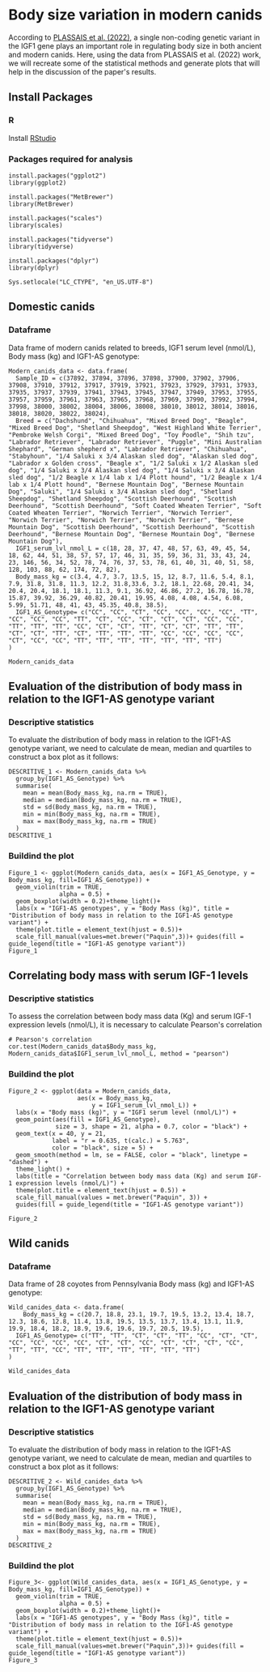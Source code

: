 # Body size variation in modern canids
According to  [PLASSAIS et al. (2022)](https://doi.org/10.1016/j.cub.2021.12.036), a single non-coding genetic variant in the IGF1 gene plays an important role in regulating body size in both ancient and modern canids. Here, using the data from PLASSAIS et al. (2022) work, we will recreate some of the statistical methods and generate plots that will help in the discussion of the paper's results.

## Install Packages
### R
Install [RStudio](https://posit.co/download/rstudio-desktop/) 

### Packages required for analysis
```{r}
install.packages("ggplot2")
library(ggplot2)

install.packages("MetBrewer")
library(MetBrewer)

install.packages("scales")
library(scales)

install.packages("tidyverse")
library(tidyverse)

install.packages("dplyr")
library(dplyr)

Sys.setlocale("LC_CTYPE", "en_US.UTF-8")
```

## Domestic canids
### Dataframe

Data frame of modern canids related to breeds, IGF1 serum level (nmol/L), Body mass (kg) and IGF1-AS genotype:

```{r}
Modern_canids_data <- data.frame(
  Sample_ID = c(37892, 37894, 37896, 37898, 37900, 37902, 37906, 37908, 37910, 37912, 37917, 37919, 37921, 37923, 37929, 37931, 37933, 37935, 37937, 37939, 37941, 37943, 37945, 37947, 37949, 37953, 37955, 37957, 37959, 37961, 37963, 37965, 37968, 37969, 37990, 37992, 37994, 37998, 38000, 38002, 38004, 38006, 38008, 38010, 38012, 38014, 38016, 38018, 38020, 38022, 38024),
  Breed = c("Dachshund", "Chihuahua", "Mixed Breed Dog", "Beagle", "Mixed Breed Dog", "Shetland Sheepdog", "West Highland White Terrier", "Pembroke Welsh Corgi", "Mixed Breed Dog", "Toy Poodle", "Shih tzu", "Labrador Retriever", "Labrador Retriever", "Puggle", "Mini Australian Shephard", "German shepherd x", "Labrador Retriever", "Chihuahua", "Stabyhoun", "1/4 Saluki x 3/4 Alaskan sled dog", "Alaskan sled dog", "Labrador x Golden cross", "Beagle x", "1/2 Saluki x 1/2 Alaskan sled dog", "1/4 Saluki x 3/4 Alaskan sled dog", "1/4 Saluki x 3/4 Alaskan sled dog", "1/2 Beagle x 1/4 lab x 1/4 Plott hound", "1/2 Beagle x 1/4 lab x 1/4 Plott hound", "Bernese Mountain Dog", "Bernese Mountain Dog", "Saluki", "1/4 Saluki x 3/4 Alaskan sled dog", "Shetland Sheepdog", "Shetland Sheepdog", "Scottish Deerhound", "Scottish Deerhound", "Scottish Deerhound", "Soft Coated Wheaten Terrier", "Soft Coated Wheaten Terrier", "Norwich Terrier", "Norwich Terrier", "Norwich Terrier", "Norwich Terrier", "Norwich Terrier", "Bernese Mountain Dog", "Scottish Deerhound", "Scottish Deerhound", "Scottish Deerhound", "Bernese Mountain Dog", "Bernese Mountain Dog", "Bernese Mountain Dog"),
  IGF1_serum_lvl_nmol_L = c(18, 28, 37, 47, 48, 57, 63, 49, 45, 54, 18, 62, 44, 51, 38, 57, 57, 17, 46, 31, 35, 59, 36, 31, 33, 43, 24, 23, 146, 56, 34, 52, 78, 74, 76, 37, 53, 78, 61, 40, 31, 40, 51, 58, 128, 103, 88, 62, 174, 72, 82),
  Body_mass_kg = c(3.4, 4.7, 3.7, 13.5, 15, 12, 8.7, 11.6, 5.4, 8.1, 7.9, 31.8, 31.8, 11.3, 12.2, 31.8,33.6, 3.2, 18.1, 22.68, 20.41, 34, 20.4, 20.4, 18.1, 18.1, 11.3, 9.1, 36.92, 46.86, 27.2, 16.78, 16.78, 15.87, 39.92, 36.29, 40.82, 20.41, 19.95, 4.08, 4.08, 4.54, 6.08, 5.99, 51.71, 48, 41, 43, 45.35, 40.8, 38.5),
  IGF1_AS_Genotype= c("CC", "CC", "CT", "CC", "CC", "CC", "CC", "TT", "CC", "CC", "CC", "TT", "CT", "CC", "CT", "CT", "CT", "CC", "CC", "TT", "TT", "TT", "CC", "CT", "CT", "TT", "CT", "CT", "TT", "TT", "CT", "CT", "TT", "CT", "TT", "TT", "TT", "CC", "CC", "CC", "CC", "CT", "CC", "CC", "TT", "TT", "TT", "TT", "TT", "TT", "TT")
)

Modern_canids_data

```

## Evaluation of the distribution of body mass in relation to the IGF1-AS genotype variant

### Descriptive statistics

To evaluate the distribution of body mass in relation to the IGF1-AS genotype variant, we need to calculate de mean, median and quartiles to construct a box plot as it follows:
```{r}
DESCRITIVE_1 <- Modern_canids_data %>%
  group_by(IGF1_AS_Genotype) %>%
  summarise(
    mean = mean(Body_mass_kg, na.rm = TRUE),
    median = median(Body_mass_kg, na.rm = TRUE),
    std = sd(Body_mass_kg, na.rm = TRUE),
    min = min(Body_mass_kg, na.rm = TRUE),
    max = max(Body_mass_kg, na.rm = TRUE)
  )
DESCRITIVE_1
```

### Buildind the plot

```{r}
Figure_1 <- ggplot(Modern_canids_data, aes(x = IGF1_AS_Genotype, y = Body_mass_kg, fill=IGF1_AS_Genotype)) +
  geom_violin(trim = TRUE, 
              alpha = 0.5) +
  geom_boxplot(width = 0.2)+theme_light()+
  labs(x = "IGF1-AS genotypes", y = "Body Mass (kg)", title = "Distribution of body mass in relation to the IGF1-AS genotype variant") +
  theme(plot.title = element_text(hjust = 0.5))+
  scale_fill_manual(values=met.brewer("Paquin",3))+ guides(fill = guide_legend(title = "IGF1-AS genotype variant"))
Figure_1
```


## Correlating body mass with serum IGF-1 levels

### Descriptive statistics

To assess the correlation between body mass data (Kg) and serum IGF-1 expression levels (nmol/L), it is necessary to calculate Pearson's correlation

```{r}
# Pearson's correlation
cor.test(Modern_canids_data$Body_mass_kg, Modern_canids_data$IGF1_serum_lvl_nmol_L, method = "pearson")
```

### Buildind the plot

```{r}
Figure_2 <- ggplot(data = Modern_canids_data, 
                   aes(x = Body_mass_kg, 
                       y = IGF1_serum_lvl_nmol_L)) +
  labs(x = "Body mass (kg)", y = "IGF1 serum level (nmol/L)") +
  geom_point(aes(fill = IGF1_AS_Genotype),
             size = 3, shape = 21, alpha = 0.7, color = "black") +
  geom_text(x = 40, y = 21, 
            label = "r = 0.635, t(calc.) = 5.763", 
            color = "black", size = 5) +
  geom_smooth(method = lm, se = FALSE, color = "black", linetype = "dashed") +
  theme_light() + 
  labs(title = "Correlation between body mass data (Kg) and serum IGF-1 expression levels (nmol/L)") +
  theme(plot.title = element_text(hjust = 0.5)) +
  scale_fill_manual(values = met.brewer("Paquin", 3)) + 
  guides(fill = guide_legend(title = "IGF1-AS genotype variant"))

Figure_2
```



## Wild canids
### Dataframe
Data frame of 28 coyotes from Pennsylvania Body mass (kg) and IGF1-AS genotype:

```{r}
Wild_canides_data <- data.frame(
    Body_mass_kg = c(20.7, 18.8, 23.1, 19.7, 19.5, 13.2, 13.4, 18.7, 12.3, 18.6, 12.8, 11.4, 13.8, 19.5, 13.5, 13.7, 13.4, 13.1, 11.9, 19.9, 18.4, 18.2, 18.9, 19.6, 19.6, 19.7, 20.5, 19.5),
  IGF1_AS_Genotype= c("TT", "TT", "CT", "CT", "TT", "CC", "CT", "CT", "CC", "CC", "CC", "CC", "CT", "CT", "CC", "CT", "CT", "CT", "CC", "TT", "TT", "CC", "TT", "TT", "TT", "TT", "TT", "TT")
)

Wild_canides_data
```

## Evaluation of the distribution of body mass in relation to the IGF1-AS genotype variant

### Descriptive statistics

To evaluate the distribution of body mass in relation to the IGF1-AS genotype variant, we need to calculate de mean, median and quartiles to construct a box plot as it follows:

```{r}
DESCRITIVE_2 <- Wild_canides_data %>%
  group_by(IGF1_AS_Genotype) %>%
  summarise(
    mean = mean(Body_mass_kg, na.rm = TRUE),
    median = median(Body_mass_kg, na.rm = TRUE),
    std = sd(Body_mass_kg, na.rm = TRUE),
    min = min(Body_mass_kg, na.rm = TRUE),
    max = max(Body_mass_kg, na.rm = TRUE)
  )
DESCRITIVE_2
```

### Buildind the plot
```{r}
Figure_3<- ggplot(Wild_canides_data, aes(x = IGF1_AS_Genotype, y = Body_mass_kg, fill=IGF1_AS_Genotype)) +
  geom_violin(trim = TRUE, 
              alpha = 0.5) +
  geom_boxplot(width = 0.2)+theme_light()+
  labs(x = "IGF1-AS genotypes", y = "Body Mass (kg)", title = "Distribution of body mass in relation to the IGF1-AS genotype variant") +
  theme(plot.title = element_text(hjust = 0.5))+
  scale_fill_manual(values=met.brewer("Paquin",3))+ guides(fill = guide_legend(title = "IGF1-AS genotype variant"))
Figure_3
```


